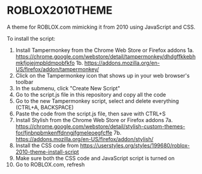 # ROBLOX2010THEME
A theme for ROBLOX.com mimicking it from 2010 using JavaScript and CSS.

To install the script:
1. Install Tampermonkey from the Chrome Web Store or Firefox addons
1a. https://chrome.google.com/webstore/detail/tampermonkey/dhdgffkkebhmkfjojejmpbldmpobfkfo
1b. https://addons.mozilla.org/en-US/firefox/addon/tampermonkey/
2. Click on the Tampermonkey icon that shows up in your web browser's toolbar
3. In the submenu, click "Create New Script"
4. Go to the script.js file in this repository and copy all the code
5. Go to the new Tampermonkey script, select and delete everything (CTRL+A, BACKSPACE)  
6. Paste the code from the script.js file, then save with CTRL+S
7. Install Stylish from the Chrome Web Store or Firefox addons
7a. https://chrome.google.com/webstore/detail/stylish-custom-themes-for/fjnbnpbmkenffdnngjfgmeleoegfcffe
7b. https://addons.mozilla.org/en-US/firefox/addon/stylish/
8. Install the CSS code from https://userstyles.org/styles/199680/roblox-2010-theme-install-script
9. Make sure both the CSS code and JavaScript script is turned on
10. Go to ROBLOX.com, refresh
